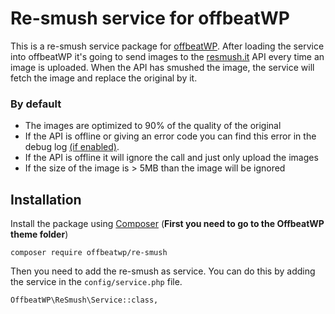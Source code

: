 # Re-smush service for offbeatWP

This is a re-smush service package for [offbeatWP](https://github.com/offbeatwp). After loading the service into offbeatWP it's going to send images to the [resmush.it](https://resmush.it) API every time an image is uploaded. When the API has smushed the image, the service will fetch the image and replace the original by it.

### By default
- The images are optimized to 90% of the quality of the original
- If the API is offline or giving an error code you can find this error in the debug log [(if enabled)](https://wordpress.org/support/article/debugging-in-wordpress/).
- If the API is offline it will ignore the call and just only upload the images
- If the size of the image is > 5MB than the image will be ignored

## Installation
Install the package using [Composer](https://getcomposer.org/) (**First you need to go to the OffbeatWP theme folder**)

```
composer require offbeatwp/re-smush
```

Then you need to add the re-smush as service. You can do this by adding the service in the `config/service.php` file.
```
OffbeatWP\ReSmush\Service::class,
```

